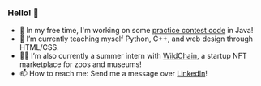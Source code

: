 ### Hello! 👋

- 🔭  In my free time, I'm working on some [practice contest code](https://github.com/cskipworth/ContestCode) in Java!
- 🌱  I’m currently teaching myself Python, C++, and web design through HTML/CSS.
- 👩‍💻  I’m also currently a summer intern with [WildChain](https://github.com/WildChainDevs), a startup NFT marketplace for zoos and museums!
- 📫  How to reach me: Send me a message over [LinkedIn](https://www.linkedin.com/in/clarissa-skipworth/)!

<!--
**cskipworth/cskipworth** is a ✨ _special_ ✨ repository because its `README.md` (this file) appears on your GitHub profile.

Here are some ideas to get you started:

